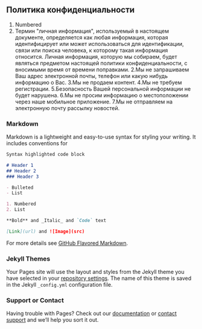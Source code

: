 ## Политика конфиденциальности

1. Numbered
1. Термин "личная информация", используемый в настоящем документе, определяется как любая информация, которая идентифицирует или может использоваться для идентификации, связи или поиска человека, к которому такая информация относится. Личная информация, которую мы собираем, будет являться предметом настоящей политики конфиденциальности, с вносимыми время от времени поправками.
2.Мы не запрашиваем Ваш адрес электронной почты, телефон или какую нибудь информацию о Вас.
3.Мы не продаем контент.
4.Мы не требуем регистрации.
5.Безопасность Вашей персональной информации не будет нарушена.
6.Мы не просим информацию о местоположении через наше мобильное приложение.
7.Мы не отправляем на электронную почту рассылку новостей.


### Markdown

Markdown is a lightweight and easy-to-use syntax for styling your writing. It includes conventions for

```markdown
Syntax highlighted code block

# Header 1
## Header 2
### Header 3

- Bulleted
- List

1. Numbered
2. List

**Bold** and _Italic_ and `Code` text

[Link](url) and ![Image](src)
```

For more details see [GitHub Flavored Markdown](https://guides.github.com/features/mastering-markdown/).

### Jekyll Themes

Your Pages site will use the layout and styles from the Jekyll theme you have selected in your [repository settings](https://github.com/ivagres/ivagres.github.io/settings). The name of this theme is saved in the Jekyll `_config.yml` configuration file.

### Support or Contact

Having trouble with Pages? Check out our [documentation](https://help.github.com/categories/github-pages-basics/) or [contact support](https://github.com/contact) and we’ll help you sort it out.
